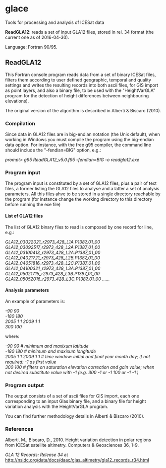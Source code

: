 <h1>glace</h1>

Tools for processing and analysis of ICESat data

<b>ReadGLA12</b>: reads a set of input GLA12 files, stored in rel. 34 format (the current one as of 2016-04-30).

Language: Fortran 90/95. 


<h2>ReadGLA12</h2>

This Fortran console program reads data from a set of binary ICESat files, filters them according to user defined geographic, temporal and quality settings and writes the resulting records into both ascii files, for GIS import as point layers, and also a binary file, to be used with the "HeightVarGLA" program for the detection of height differences between neighbouring elevations).

The original version of the algorithm is described in Alberti & Biscaro (2010).


<h3>Compilation</h3>

Since data in GLA12 files are in big-endian notation (the Unix default), when working in Windows you must compile the program using the big-endian data option. 
For instance, with the free g95 compiler, the command line should include the "-fendian=BIG" option, e.g.: 

<i>prompt> g95 ReadGLA12_v5.0.f95 -fendian=BIG -o readgla12.exe</i>

<h3>Program input</h3>

The program input is constituted by a set of GLA12 files, plus a pair of text files, a former listing the GLA12 files to analyse and a latter a set of analysis parameters. All this files ahve to be stored in a single directory reachable by the program (for instance change the working directory to this directory before running the exe file)

<h4>List of GLA12 files</h4>

The list of GLA12 binary files to read is composed by one record for line, e.g.: 

<i>GLA12_03022021_r2973_428_L1A.P1387_01_00 
GLA12_03092517_r2973_428_L2A.P1387_01_00 
GLA12_03100413_r2973_428_L2A.P1387_01_00 
GLA12_04021721_r2973_428_L2B.P1387_01_00 
GLA12_04051816_r2973_428_L2C.P1387_01_00 
GLA12_04100321_r2973_428_L3A.P1387_01_00 
GLA12_05021715_r2973_428_L3B.P1387_01_00 
GLA12_05052016_r2973_428_L3C.P1387_01_00 
...... </i>


<h4>Analysis parameters</h4>

An example of parameters is:

<i>-90 90<br /> 
-180 180<br /> 
2005 1 1 2009 1 1<br /> 
300 100</i>

where: 

<i>-90 90 # minimum and maxixum latitude<br /> 
-180 180 # minimum and maxixum longitude <br /> 
2005 1 1 2009 1 1 # time window: initial and final year month day; if not required: -1 as first value <br /> 
300 100 # filters on saturation elevation correction and gain value; when not desired substitute value with -1 (e.g. 300 -1 or -1 100 or -1 -1 ) 
</i>


<h3>Program output</h3>

The output consists of a set of ascii files for GIS import, each one corresponding to an input Glas binary file, and a binary file for height variation analysis with the HeightVarGLA program. 

You can find further methodology details in Alberti & Biscaro (2010).


<h3>References</h3>


Alberti, M., Biscaro, D., 2010. Height variation detection in polar regions from ICESat satellite altimetry. Computers & Geosciences 36, 1-9.

<i>GLA 12 Records: Release 34</i> at <a href="http://nsidc.org/data/docs/daac/glas_altimetry/gla12_records_r34.html">http://nsidc.org/data/docs/daac/glas_altimetry/gla12_records_r34.html</a>

